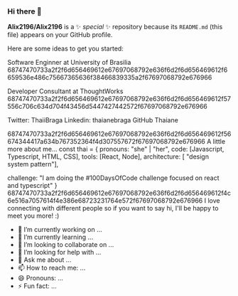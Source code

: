 ### Hi there 👋


**Alix2196/Alix2196** is a ✨ _special_ ✨ repository because its `README.md` (this file) appears on your GitHub profile.

Here are some ideas to get you started:

Software Enginner at University of Brasilia
68747470733a2f2f6d656469612e67697068792e636f6d2f6d656469612f6659536e486c75667365636f38466839335a2f67697068792e676966

Developer Consultant at ThoughtWorks
68747470733a2f2f6d656469612e67697068792e636f6d2f6d656469612f57556c706c634d704f43456d5447427442572f67697068792e676966

Twitter: ThaiiBraga Linkedin: thaianebraga GitHub Thaiane

68747470733a2f2f6d656469612e67697068792e636f6d2f6d656469612f56674344417a634b767352364f4d307557672f67697068792e676966
 A little more about me...
const thai = {
  pronouns: "she" | "her",
  code: [Javascript, Typescript, HTML, CSS],
  tools: [React, Node],
  architecture: [ "design system pattern"],
  
 challenge: "I am doing the #100DaysOfCode challenge focused on react and typescript"
}
68747470733a2f2f6d656469612e67697068792e636f6d2f6d656469612f4c6e516a7057614f4e386e68723231764e572f67697068792e676966
 I love connecting with different people so if you want to say hi, I'll be happy to meet you more! :)





- 🔭 I’m currently working on ...
- 🌱 I’m currently learning ...
- 👯 I’m looking to collaborate on ...
- 🤔 I’m looking for help with ...
- 💬 Ask me about ...
- 📫 How to reach me: ...
- 😄 Pronouns: ...
- ⚡ Fun fact: ...

